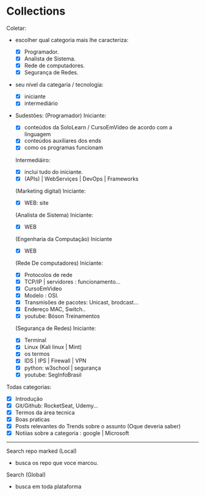 # Collections

Coletar:

- escolher qual categoria mais lhe caracteriza:

  - [x] Programador.
  - [x] Analista de Sistema.
  - [x] Rede de computadores.
  - [x] Segurança de Redes.

- seu nível da categaria / tecnologia:

  - [x] iniciante
  - [x] intermediário

- Sudestões:
  (Programador)
  Iniciante:

  - [x] conteúdos da SoloLearn / CursoEmVídeo de acordo com a linguagem
  - [x] conteúdos auxiliares dos ends
  - [x] como os programas funcionam

  Intermediáiro:

  - [x] inclui tudo do iniciante.
  - [x] (APIs) | WebServiçes | DevOps | Frameworks

  (Marketing digital)
  Iniciante:

  - [x] WEB: site

  (Analista de Sistema)
  Iniciante:

  - [x] WEB

  (Engenharia da Computação)
  Iniciante

  - [x] WEB

  (Rede De computadores)
  Iniciante:

  - [x] Protocolos de rede
  - [x] TCP/IP | servidores : funcionamento...
  - [x] CursoEmVideo
  - [x] Modelo : OSI.
  - [x] Transmisões de pacotes: Unicast, brodcast...
  - [x] Endereço MAC, Switch..
  - [x] youtube: Bóson Treinamentos

  (Segurança de Redes)
  Iniciante:

  - [x] Terminal
  - [x] Linux (Kali linux | Mint)
  - [x] os termos
  - [x] IDS | IPS | Firewall | VPN
  - [x] python: w3school | segurança
  - [x] youtube: SegInfoBrasil

Todas categorias:

- [x] Introdução
- [x] Git/Github: RocketSeat, Udemy...
- [x] Termos da área tecnica
- [x] Boas praticas
- [x] Posts relevantes do Trends sobre o assunto (Oque deveria saber)
- [x] Notiias sobre a categoria : google | Microsoft

---

Search repo marked (Local)

- busca os repo que voce marcou.

Search (Global)

- busca em toda plataforma
